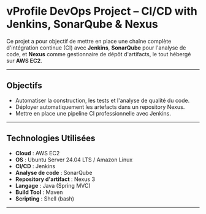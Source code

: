# vProfile DevOps Project – CI/CD with Jenkins, SonarQube & Nexus

Ce projet a pour objectif de mettre en place une chaîne complète d'intégration continue (CI) avec **Jenkins**, **SonarQube** pour l'analyse de code, et **Nexus** comme gestionnaire de dépôt d'artifacts, le tout hébergé sur **AWS EC2**.

---

## Objectifs

- Automatiser la construction, les tests et l'analyse de qualité du code.
- Déployer automatiquement les artefacts dans un repository Nexus.
- Mettre en place une pipeline CI professionnelle avec Jenkins.

---

## Technologies Utilisées

- **Cloud** : AWS EC2
- **OS** : Ubuntu Server 24.04 LTS / Amazon Linux
- **CI/CD** : Jenkins
- **Analyse de code** : SonarQube
- **Repository d'artifact** : Nexus 3
- **Langage** : Java (Spring MVC)
- **Build Tool** : Maven
- **Scripting** : Shell (bash)

---
